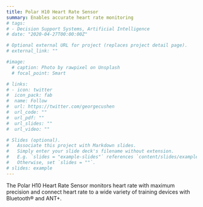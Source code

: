 ```yaml
---
title: Polar H10 Heart Rate Sensor
summary: Enables accurate heart rate monitoring
# tags:
# - Decision Support Systems, Artificial Intelligence
# date: "2020-04-27T00:00:00Z"

# Optional external URL for project (replaces project detail page).
# external_link: ""

#image:
  # caption: Photo by rawpixel on Unsplash
  # focal_point: Smart

# links:
# - icon: twitter
#  icon_pack: fab
#  name: Follow
#  url: https://twitter.com/georgecushen
#  url_code: ""
#  url_pdf: ""
#  url_slides: ""
#  url_video: ""

# Slides (optional).
#   Associate this project with Markdown slides.
#   Simply enter your slide deck's filename without extension.
#   E.g. `slides = "example-slides"` references `content/slides/example-slides.md`.
#   Otherwise, set `slides = ""`.
# slides: example
---
```

The Polar H10 Heart Rate Sensor monitors heart rate with maximum precision and connect heart rate to a wide variety of training devices with Bluetooth® and ANT+.
